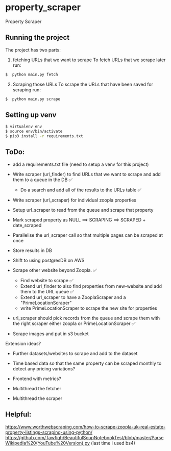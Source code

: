 # property_scraper
Property Scraper

## Running the project


The project has two parts:

1. fetching URLs that we want to scrape
To fetch URLs that we scrape later run:
```bash
$  python main.py fetch
```

2. Scraping those URLs
To scrape the URLs that have been saved for scraping run:
```bash
$  python main.py scrape
```



## Setting up venv
```bash
$ virtualenv env
$ source env/bin/activate
$ pip3 install -r requirements.txt
```
## ToDo:
- add a requirements.txt file (need to setup a venv for this project)

- Write scraper (url_finder) to find URLs that we want to scrape and add them to a queue in the DB ✅
    - Do a search and add all of the results to the URLs table ✅

- Write scraper (url_scraper) for individual zoopla properties 


- Setup url_scraper to read from the queue and scrape that property
- Mark scraped property as NULL ==> SCRAPING ==> SCRAPED + date_scraped


- Parallelise the url_scraper call so that multiple pages can be scraped at once
- Store results in DB

- Shift to using postgresDB on AWS

- Scrape other website beyond Zoopla.  ✅
    - Find website to scrape  ✅
    - Extend url_finder to also find properties from new-website and add them to the URL queue ✅
    - Extend url_scraper to have a ZooplaScraper and a "PrimeLocationScraper" 
    - write PrimeLocationScraper to scrape the new site for properties

- url_scraper should pick records from the queue and scrape them with the right scraper either zoopla or PrimeLocationScraper ✅

- Scrape images and put in s3 bucket

Extension ideas?
- Further datasets/websites to scrape and add to the dataset
- Time based data so that the same property can be scraped monthly to detect any pricing variations?
- Frontend with metrics?

- Multithread the fetcher 
- Multithread the scraper

## Helpful:
https://www.worthwebscraping.com/how-to-scrape-zoopla-uk-real-estate-property-listings-scraping-using-python/
https://github.com/Tawfiqh/BeautifulSoupNotebookTest/blob/master/ParseWikipedia%20(YouTube%20Version).py (last time i used bs4)
